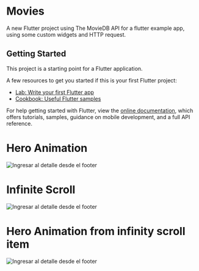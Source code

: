 # Movies

A new Flutter project using The MovieDB API for a flutter example app, using some custom widgets and HTTP request.

## Getting Started

This project is a starting point for a Flutter application.

A few resources to get you started if this is your first Flutter project:

- [Lab: Write your first Flutter app](https://flutter.dev/docs/get-started/codelab)
- [Cookbook: Useful Flutter samples](https://flutter.dev/docs/cookbook)

For help getting started with Flutter, view the
[online documentation](https://flutter.dev/docs), which offers tutorials,
samples, guidance on mobile development, and a full API reference.

# Hero Animation

![Ingresar al detalle desde el footer](https://github.com/farinas09/movies_app/blob/master/assets/example/mainDetail.gif)

# Infinite Scroll

![Ingresar al detalle desde el footer](https://github.com/farinas09/movies_app/blob/master/assets/example/horizontalScroll.gif)

# Hero Animation from infinity scroll item

![Ingresar al detalle desde el footer](https://github.com/farinas09/movies_app/blob/master/assets/example/footerDetail.gif)
